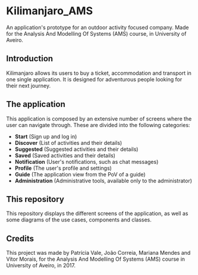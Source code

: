 # Kilimanjaro_AMS
An application's prototype for an outdoor activity focused company. Made for the Analysis And Modelling Of Systems (AMS) course, in University of Aveiro.

## Introduction
Kilimanjaro allows its users to buy a ticket, accommodation and transport in one single application. It is designed for adventurous people looking for their next journey.

## The application
This application is composed by an extensive number of screens where the user can navigate through. These are divided into the following categories:
 - **Start** (Sign up and log in)
 - **Discover** (List of activities and their details)
 - **Suggested** (Suggested activities and their details)
 - **Saved** (Saved activities and their details)
 - **Notification** (User's notifications, such as chat messages)
 - **Profile** (The user's profile and settings)
 - **Guide** (The application view from the PoV of a guide)
 - **Administration** (Administrative tools, available only to the administrator)
 
 ## This repository
 This repository displays the different screens of the application, as well as some diagrams of the use cases, components and classes.
 
 ## Credits
 This project was made by Patrícia Vale, João Correia, Mariana Mendes and Vítor Morais, for the Analysis And Modelling Of Systems (AMS) course in University of Aveiro, in 2017.
